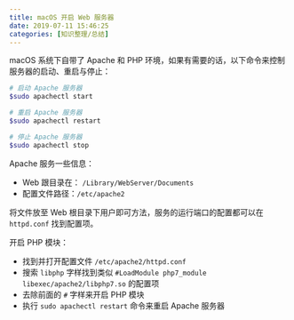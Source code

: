```yaml
---
title: macOS 开启 Web 服务器
date: 2019-07-11 15:46:25
categories: [知识整理/总结]
---
```


macOS 系统下自带了 Apache 和 PHP 环境，如果有需要的话，以下命令来控制服务器的启动、重启与停止：

```sh
# 启动 Apache 服务器
$sudo apachectl start

# 重启 Apache 服务器
$sudo apachectl restart

# 停止 Apache 服务器
$sudo apachectl stop
```

Apache 服务一些信息：

* Web 跟目录在： `/Library/WebServer/Documents`
* 配置文件路径：`/etc/apache2`

将文件放至 Web 根目录下用户即可方法，服务的运行端口的配置都可以在 `httpd.conf` 找到配置项。

开启 PHP 模块：

* 找到并打开配置文件 `/etc/apache2/httpd.conf` 
* 搜索 `libphp` 字样找到类似 `#LoadModule php7_module libexec/apache2/libphp7.so` 的配置项
* 去除前面的 `#` 字样来开启 PHP 模块
* 执行 `sudo apachectl restart` 命令来重启 Apache 服务器
